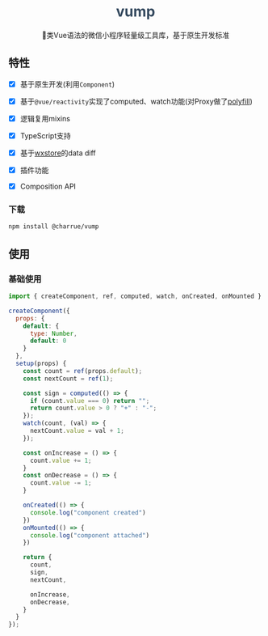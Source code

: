 <h1 align="center"><span style="color: #34495e">vump</span></h1>
<p align="center">🚴类Vue语法的微信小程序轻量级工具库，基于原生开发标准</p>

## 特性

- [x] 基于原生开发(利用`Component`)
- [x] 基于`@vue/reactivity`实现了computed、watch功能(对Proxy做了[polyfill](https://github.com/GoogleChrome/proxy-polyfill))
- [x] 逻辑复用mixins
- [x] TypeScript支持
- [x] 基于[wxstore](https://github.com/Tencent/westore)的data diff
- [x] 插件功能
- [x] Composition API



### 下载

``` bash
npm install @charrue/vump
```

## 使用

### 基础使用

``` javascript
import { createComponent, ref, computed, watch, onCreated, onMounted } from "@charrue/vump";

createComponent({
  props: {
    default: {
      type: Number,
      default: 0
    }
  },
  setup(props) {
    const count = ref(props.default);
    const nextCount = ref(1);

    const sign = computed(() => {
      if (count.value === 0) return "";
      return count.value > 0 ? "+" : "-";
    });
    watch(count, (val) => {
      nextCount.value = val + 1;
    });

    const onIncrease = () => {
      count.value += 1;
    }
    const onDecrease = () => {
      count.value -= 1;
    }

    onCreated(() => {
      console.log("component created")
    })
    onMounted(() => {
      console.log("component attached")
    })

    return {
      count,
      sign,
      nextCount,

      onIncrease,
      onDecrease,
    }
  }
});
```

